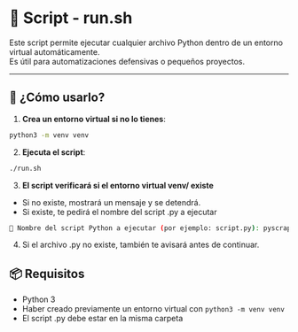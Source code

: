# 🧾 Script - run.sh

Este script permite ejecutar cualquier archivo Python dentro de un entorno virtual automáticamente.  
Es útil para automatizaciones defensivas o pequeños proyectos.

---
## 🚀 ¿Cómo usarlo?

1. **Crea un entorno virtual si no lo tienes**:

```bash
python3 -m venv venv
```

2. **Ejecuta el script**:

```bash
./run.sh
```

3. **El script verificará si el entorno virtual venv/ existe**
   
- Si no existe, mostrará un mensaje y se detendrá.
- Si existe, te pedirá el nombre del script .py a ejecutar

```bash
🧾 Nombre del script Python a ejecutar (por ejemplo: script.py): pyscrap.py
```

4. Si el archivo .py no existe, también te avisará antes de continuar.

## 📦 Requisitos

- Python 3
- Haber creado previamente un entorno virtual con `python3 -m venv venv`
- El script .py debe estar en la misma carpeta

